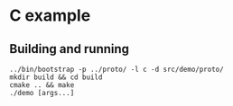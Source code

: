 # C example

## Building and running

```shell
../bin/bootstrap -p ../proto/ -l c -d src/demo/proto/
mkdir build && cd build
cmake .. && make
./demo [args...]
```

